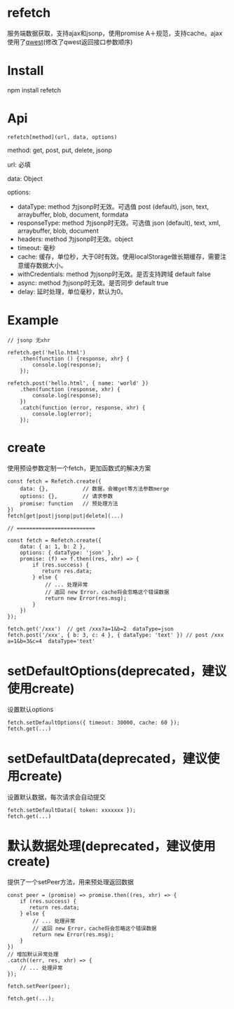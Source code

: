# refetch
服务端数据获取，支持ajax和jsonp，使用promise A＋规范，支持cache。ajax使用了[qwest](https://github.com/pyrsmk/qwest)(修改了qwest返回接口参数顺序)

# Install
npm install refetch

# Api
```
refetch[method](url, data, options)
```

method: get, post, put, delete, jsonp

url: 必填

data: Object

options:
- dataType: method 为jsonp时无效。可选值 post (default), json, text, arraybuffer, blob, document, formdata
- responseType: method 为jsonp时无效。可选值 json (default), text, xml, arraybuffer, blob, document
- headers: method 为jsonp时无效。object
- timeout: 毫秒
- cache: 缓存，单位秒，大于0时有效。使用localStorage做长期缓存，需要注意缓存数据大小。
- withCredentials: method 为jsonp时无效。是否支持跨域 default false
- async: method 为jsonp时无效。是否同步 default true
- delay: 延时处理，单位毫秒，默认为0。

# Example
```
// jsonp 无xhr

refetch.get('hello.html')
    .then(function () {response, xhr} {
        console.log(response);
    });

refetch.post('hello.html', { name: 'world' })
    .then(function (response, xhr) {
        console.log(response);
    })
    .catch(function (error, response, xhr) {
        console.log(error);
    });
```

# create
使用预设参数定制一个fetch，更加函数式的解决方案
```
const fetch = Refetch.create({
    data: {},           // 数据，会被get等方法参数merge
    options: {},        // 请求参数
    promise: function   // 预处理方法
})
fetch[get|post|jsonp|put|delete](...)

// =========================

const fetch = Refetch.create({
    data: { a: 1, b: 2 },
    options: { dataType: 'json' },
    promise: (f) => f.then((res, xhr) => {
        if (res.success) {
           return res.data;
        } else {
            // ... 处理异常
            // 返回 new Error，cache将会忽略这个错误数据
            return new Error(res.msg);
        }
    })
});

fetch.get('/xxx')  // get /xxx?a=1&b=2  dataType=json
fetch.post('/xxx', { b: 3, c: 4 }, { dataType: 'text' }) // post /xxx a=1&b=3&c=4  dataType='text'
```


# setDefaultOptions(deprecated，建议使用create)
设置默认options
```
fetch.setDefaultOptions({ timeout: 30000, cache: 60 });
fetch.get(...)
```

# setDefaultData(deprecated，建议使用create)
设置默认数据，每次请求会自动提交
```
fetch.setDefaultData({ token: xxxxxxx });
fetch.get(...)
```

# 默认数据处理(deprecated，建议使用create)
提供了一个setPeer方法，用来预处理返回数据

```
const peer = (promise) => promise.then((res, xhr) => {
    if (res.success) {
       return res.data;
    } else {
        // ... 处理异常
        // 返回 new Error，cache将会忽略这个错误数据
        return new Error(res.msg);
    }
})
// 增加默认异常处理
.catch((err, res, xhr) => {
    // ... 处理异常
});

fetch.setPeer(peer);

fetch.get(...);
```

